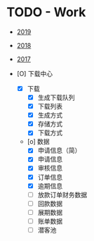 # TODO - Work

- [2019](work/2019.md)
- [2018](work/2018.md)
- [2017](work/2017.md)

- [O] 下载中心
    - [X] 下载
        - [X] 生成下载队列
        - [X] 下载列表
        - [X] 生成方式
        - [X] 存储方式
        - [X] 下载方式
    - [o] 数据
        - [X] 申请信息（简）
        - [X] 申请信息
        - [X] 审核信息
        - [X] 订单信息
        - [X] 逾期信息
        - [ ] 放款订单财务数据
        - [ ] 回款数据
        - [ ] 展期数据
        - [ ] 账单数据
        - [ ] 潜客池
